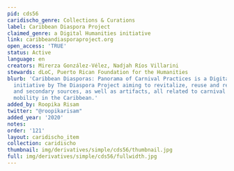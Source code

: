 ```yaml
---
pid: cds56
caridischo_genre: Collections & Curations
label: Caribbean Diaspora Project
claimed_genre: a Digital Humanities initiative
link: caribbeandiasporaproject.org
open_access: 'TRUE'
status: Active
language: en
creators: Mirerza González-Vélez, Nadjah Ríos Villarini
stewards: dLoC, Puerto Rican Foundation for the Humanities
blurb: 'Caribbean Diasporas: Panorama of Carnival Practices is a Digital Humanities
  initiative by The Diaspora Project aiming to revitalize, reuse and recover primary
  and secondary sources, as well as artifacts, all related to carnival practices and
  mobility in the Caribbean.'
added_by: Roopika Risam
twitter: "@roopikarisam"
added_year: '2020'
notes:
order: '121'
layout: caridischo_item
collection: caridischo
thumbnail: img/derivatives/simple/cds56/thumbnail.jpg
full: img/derivatives/simple/cds56/fullwidth.jpg
---
```

